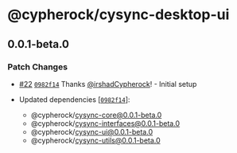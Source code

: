 # @cypherock/cysync-desktop-ui

## 0.0.1-beta.0

### Patch Changes

- [#22](https://github.com/Cypherock/cypherock-cysync/pull/22) [`0982f14`](https://github.com/Cypherock/cypherock-cysync/commit/0982f143cd7ce397effcf2c5ac5870b7eaade258) Thanks [@irshadCypherock](https://github.com/irshadCypherock)! - Initial setup

- Updated dependencies [[`0982f14`](https://github.com/Cypherock/cypherock-cysync/commit/0982f143cd7ce397effcf2c5ac5870b7eaade258)]:
  - @cypherock/cysync-core@0.0.1-beta.0
  - @cypherock/cysync-interfaces@0.0.1-beta.0
  - @cypherock/cysync-ui@0.0.1-beta.0
  - @cypherock/cysync-utils@0.0.1-beta.0
